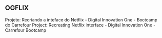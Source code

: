 ## OGFLIX
Projeto: Recriando a inteface do Netflix - Digital Innovation One - Bootcamp do Carrefour
Project: Recreating Netflix interface - Digital Innovation One - Carrefour Bootcamp
